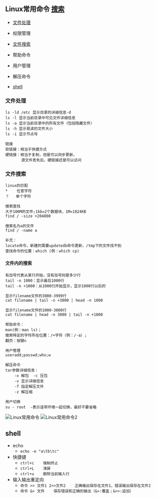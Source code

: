 ## Linux常用命令  [搜索](https://wangchujiang.com/linux-command/)  
* [文件处理](#文件处理)
* 权限管理
* [文件搜索](#文件搜索)
* 帮助命令
* 用户管理
* 解压命令

* [shell](#shell)

### 文件处理

```
ls -ld /etc 显示目录的详细信息-d
ls -l 显示当前目录中可见文件详细信息
ls -a 显示当前目录中的所有文件（包括隐藏文件）
ls -h 显示易读的文件大小
ls -i 显示节点号
```
```
链接
软链接：相当于快捷方式
硬链接：相当于复制，但是可以同步更新，
       源文件丢失后，硬链接还是可以访问
```
### 文件搜索
```
linux的匹配
*    任意字符
？   单个字符
```
```
搜索查找
大于100M的文件;1kb=2个数据块，1M=1024KB
find / -size +204800

搜索名为a的文件
find / -name a

补充：
locate命令，新建的需要updatedb命令更新，/tmp下的文件找不到
查找命令的位置：which (例：which cp)
```
#### 文件内的搜索
```shell
有加号代表从某行开始，没有加号则是多少行
tail -n 1000：显示最后1000行
tail -n +1000：从1000行开始显示，显示1000行以后的

显示filename文件的3000-3999行
cat filename | tail -n +3000 | head -n 1000

显示filename文件的1000-3000行
cat filename | head -n 3000 | tail -n +1000
```

```
帮助命令：
man(例：man ls)；
搜索特定的字符所在位置：/+字符（例：/-a）;
翻页：按键n
```

```
用户管理
useradd;passwd;who;w
```

```
解压命令
tar参数详细信息：
    -x 解包  -c 压包
    -v 显示详细信息
    -f 指定解压文件
    -z 解压缩
```

```
用户切换
su - root  -表示连带环境一起切换，最好不要省略
```
![Linux常用命令](https://i.ibb.co/ggS8BHD/Linux.jpg)
![Linux常用命令2](https://i.ibb.co/26Kk46Q/Linux-2.jpg)  


<span id="shell"></span>
## shell
* echo
  * `echo -e "a\tb\tc"`
* 快捷键
  * `ctrl+c    强制终止`
  * `ctrl+L    清屏`
  * `ctrl+u    删除当前输入行`
* 输入输出重定向
  * `命令 >> 文件1 2>>文件2    正确输出保存在文件1，错误输出保存在文件2`
  * `命令 &> 文件    保存错误和正确的输出（&>:覆盖；&>>:追加）`
